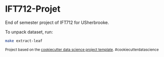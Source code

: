 IFT712-Projet
==============================

End of semester project of IFT712 for USherbrooke.

To unpack dataset, run:

```bash
make extract-leaf
```

<p><small>Project based on the <a target="_blank" href="https://drivendata.github.io/cookiecutter-data-science/">cookiecutter data science project template</a>. #cookiecutterdatascience</small></p>
